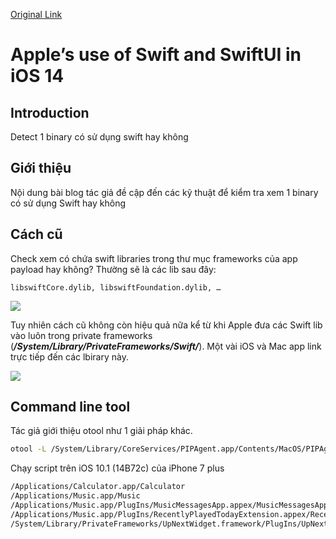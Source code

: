 [Original Link](https://blog.timac.org/2020/0927-state-of-swift-ios14/)

# Apple’s use of Swift and SwiftUI in iOS 14
## Introduction
Detect 1 binary có sử dụng swift hay không

## Giới thiệu
Nội dung bài blog tác giả đề cập đến các kỹ thuật để kiểm tra xem 1 binary có sử dụng Swift hay không

## Cách cũ
Check xem có chứa swift libraries trong thư mục frameworks của app payload hay không?
Thường sẽ là các lib sau đây:
```
libswiftCore.dylib, libswiftFoundation.dylib, …
```
![](resources/folder_1.png)

Tuy nhiên cách cũ không còn hiệu quả nữa kể từ khi Apple đưa các Swift lib vào luôn trong private frameworks (___/System/Library/PrivateFrameworks/Swift/___). 
Một vài iOS và Mac app link trực tiếp đến các lbirary này.

![](resources/folder_2.png)

## Command line tool
Tác giả giới thiệu otool như 1 giải pháp khác.
```sh
otool -L /System/Library/CoreServices/PIPAgent.app/Contents/MacOS/PIPAgent | grep swift
```
Chạy script trên iOS 10.1 (14B72c) của iPhone 7 plus
```sh
/Applications/Calculator.app/Calculator
/Applications/Music.app/Music
/Applications/Music.app/PlugIns/MusicMessagesApp.appex/MusicMessagesApp
/Applications/Music.app/PlugIns/RecentlyPlayedTodayExtension.appex/RecentlyPlayedTodayExtension
/System/Library/PrivateFrameworks/UpNextWidget.framework/PlugIns/UpNext.appex/UpNext
```
